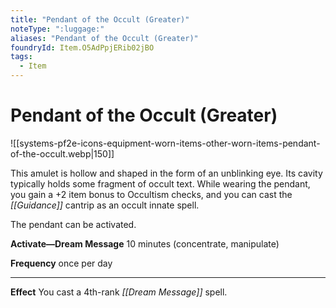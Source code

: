 ```yaml
---
title: "Pendant of the Occult (Greater)"
noteType: ":luggage:"
aliases: "Pendant of the Occult (Greater)"
foundryId: Item.O5AdPpjERib02jBO
tags:
  - Item
---
```


# Pendant of the Occult (Greater)
![[systems-pf2e-icons-equipment-worn-items-other-worn-items-pendant-of-the-occult.webp|150]]

This amulet is hollow and shaped in the form of an unblinking eye. Its cavity typically holds some fragment of occult text. While wearing the pendant, you gain a +2 item bonus to Occultism checks, and you can cast the _[[Guidance]]_ cantrip as an occult innate spell.

The pendant can be activated.

**Activate—Dream Message** 10 minutes (concentrate, manipulate)

**Frequency** once per day

* * *

**Effect** You cast a 4th-rank _[[Dream Message]]_ spell.

